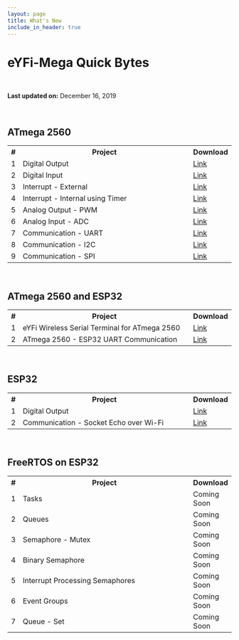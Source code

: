 ```yaml
---
layout: page
title: What's New
include_in_header: true
---
```


# eYFi-Mega Quick Bytes

<br>

**Last updated on:** December 16, 2019

<br>

## ATmega 2560 

<table>
  <col width="10">
  <col width="500">
  <col width="80">
  <tr>
    <th>#</th>
    <th>Project</th>
    <th>Download</th>
  </tr>
  <tr>
    <td>1</td>
    <td>Digital Output</td>
    <td><a href="https://drive.google.com/file/d/1m_mXcujArh97MaDcNQeKB8POJiAV26RN/view?usp=sharing" target="_blank">Link</a></td>
  </tr>

  <tr>
    <td>2</td>
    <td>Digital Input</td>
    <td><a href="https://drive.google.com/file/d/1HeJSm6tNeJF5BNGqV-TH7GC75VHemCF2/view?usp=sharing" target="_blank">Link</a></td>
  </tr>

  <tr>
    <td>3</td>
    <td>Interrupt - External</td>
    <td><a href="https://drive.google.com/file/d/1vhoBmrmNX6VdHtOcXW-1wRyEnNyn-2Wr/view?usp=sharing" target="_blank">Link</a></td>
  </tr>

  <tr>
    <td>4</td>
    <td>Interrupt - Internal using Timer</td>
    <td><a href="https://drive.google.com/file/d/101IJN1l990Haoml083c3Uxe3GJg6DS2Z/view?usp=sharing" target="_blank">Link</a></td>
  </tr>
    
  <tr>
    <td>5</td>
    <td>Analog Output - PWM</td>
    <td><a href="https://drive.google.com/file/d/1KKuUNCtKCnEpZyEBv6u5i4o3g4k6PqZj/view?usp=sharing" target="_blank">Link</a></td>
  </tr>

  <tr>
    <td>6</td>
    <td>Analog Input - ADC</td>
    <td><a href="https://drive.google.com/file/d/13wPzBDhBgmTNbcV55GaULIudv1C9-HYP/view?usp=sharing" target="_blank">Link</a></td>
  </tr>

  <tr>
    <td>7</td>
    <td>Communication - UART</td>
    <td><a href="https://drive.google.com/file/d/1h7hKgyxdufj8BsGJdT87qA5tLcjF3QiX/view?usp=sharing" target="_blank">Link</a></td>
  </tr>

  <tr>
    <td>8</td>
    <td>Communication - I2C</td>
    <td><a href="https://drive.google.com/file/d/1rz_vbYmY8Gx9UmgKJcY-tkeYNotfOCOX/view?usp=sharing" target="_blank">Link</a></td>
  </tr>
    
  <tr>
    <td>9</td>
    <td>Communication - SPI</td>
    <td><a href="https://drive.google.com/file/d/10ee2RbHhViP3ZCTBulIsEIDizAfMUuUg/view?usp=sharing" target="_blank">Link</a></td>
  </tr>
</table>


<br>

## ATmega 2560 and ESP32

<table>
  <col width="10">
  <col width="500">
  <col width="80">
  <tr>
    <th>#</th>
    <th>Project</th>
    <th>Download</th>
  </tr>
  <tr>
    <td>1</td>
    <td>eYFi Wireless Serial Terminal for ATmega 2560</td>
    <td><a href="https://drive.google.com/file/d/12ZC33tqbD_I0uv4FMejRHEc5W0UmsnfA/view?usp=sharing" target="_blank">Link</a></td>
  </tr>
  
  <tr>
    <td>2</td>
    <td>ATmega 2560 - ESP32 UART Communication</td>
    <td><a href="https://drive.google.com/file/d/1RLYrIgSzKB2DrHNo8RHt2eHpKvhpu94y/view?usp=sharing" target="_blank">Link</a></td>
  </tr>

</table>


<br>

## ESP32

<table>
  <col width="10">
  <col width="500">
  <col width="80">
  <tr>
    <th>#</th>
    <th>Project</th>
    <th>Download</th>
  </tr>
  
  <tr>
    <td>1</td>
    <td>Digital Output</td>
    <td><a href="https://drive.google.com/file/d/1qdtZgNirXb2OlCQfexigQ3Xhf7k-Q_k2/view?usp=sharing" target="_blank">Link</a></td>
  </tr>

  <tr>
    <td>2</td>
    <td>Communication - Socket Echo over Wi-Fi</td>
    <td><a href="https://drive.google.com/file/d/1KI-a_Vq5T7W0wuaKnGLdjLjWWmfnTQta/view?usp=sharing" target="_blank">Link</a></td>
  </tr>

</table>


<br>

## FreeRTOS on ESP32

<table>
  <col width="10">
  <col width="500">
  <col width="80">
  <tr>
    <th>#</th>
    <th>Project</th>
    <th>Download</th>
  </tr>
  <tr>
    <td>1</td>
    <td>Tasks</td>
    <td>Coming Soon</td>
  </tr>

  <tr>
    <td>2</td>
    <td>Queues</td>
    <td>Coming Soon</td>
  </tr>

  <tr>
    <td>3</td>
    <td>Semaphore - Mutex</td>
    <td>Coming Soon</td>
  </tr>

  <tr>
    <td>4</td>
    <td>Binary Semaphore</td>
    <td>Coming Soon</td>
  </tr>
    
  <tr>
    <td>5</td>
    <td>Interrupt Processing Semaphores</td>
    <td>Coming Soon</td>
  </tr>

  <tr>
    <td>6</td>
    <td>Event Groups</td>
    <td>Coming Soon</td>
  </tr>

  <tr>
    <td>7</td>
    <td>Queue - Set</td>
    <td>Coming Soon</td>
  </tr>

</table>